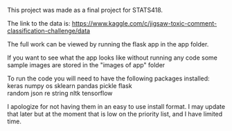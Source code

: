This project was made as a final project for STATS418.

The link to the data is: https://www.kaggle.com/c/jigsaw-toxic-comment-classification-challenge/data

The full work can be viewed by running the flask app in the app folder. 

If you want to see what the app looks like without running any code some sample images are stored in the "images of app" folder

To run the code you will need to have the following packages installed:
 keras
 numpy
 os
 sklearn 
 pandas
 pickle
 flask  
 random
 json
 re
 string
 nltk 
 tensorflow



I apologize for not having them in an easy to use install format. I may update that later but at the moment that is low
on the priority list, and I have limited time. 